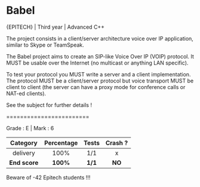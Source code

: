 # Babel
{EPITECH} | Third year | Advanced C++

The project consists in a client/server architecture voice over IP application, similar to Skype or TeamSpeak.

The Babel project aims to create an SIP-like Voice Over IP (VOIP) protocol. It MUST be usable over the Internet (no multicast or anything LAN specific).

To test your protocol you MUST write a server and a client implementation.
The protocol MUST be a client/server protocol but voice transport MUST be client to client (the server can have a proxy mode for conference calls or NAT-ed clients).

See the subject for further details !

========================

Grade : E | Mark : 6

|              Category             | Percentage |   Tests   | Crash ? |
|:---------------------------------:|:----------:|:---------:|:-------:|
| delivery                          | 100%       | 1/1       | x       |
| **End score**                     | **100%**   | **1/1**   | **NO**  |

Beware of -42 Epitech students !!!
